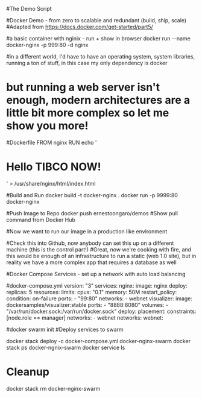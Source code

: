 #The Demo Script

#Docker Demo - from zero to scalable and redundant (build, ship, scale)
#Adapted from https://docs.docker.com/get-started/part5/

#a basic container with nginix - run + show in browser
docker run --name docker-nginx -p 999:80 -d nginx

#in a different world, I'd have to have an operating system, system libraries,  running a ton of stuff, in this case my only dependency is docker
# but running a web server isn't enough, modern architectures are a little bit more complex so let me show you more!

#Dockerfile 
FROM nginx
RUN echo '<h1>Hello TIBCO NOW!</h1>' > /usr/share/nginx/html/index.html

#Build and Run 
docker build -t docker-nginx .
docker run -p 9999:80 docker-nginx

#Push Image to Repo
docker push ernestoongaro/demos
#Show pull command from Docker Hub

#Now we want to run our image in a production like environment 

#Check this into Github, now anybody can set this up on a different machine (this is the control part!)
#Great, now we're cooking with fire, and this would be enough of an infrastructure to run a static (web 1.0 site), but in reality we have a more complex app that requires a database as well

#Docker Compose Services - set up a network with auto load balancing

#docker-compose.yml
version: "3"
services:
  nginx:
    image: nginx
    deploy:
      replicas: 5
      resources:
        limits:
          cpus: "0.1"
          memory: 50M
      restart_policy:
        condition: on-failure
    ports:
      - "99:80"
    networks:
      - webnet
  visualizer:
    image: dockersamples/visualizer:stable
    ports:
      - "8888:8080"
    volumes:
      - "/var/run/docker.sock:/var/run/docker.sock"
    deploy:
      placement:
        constraints: [node.role == manager]
    networks:
      - webnet
networks:
  webnet:
  
#docker swarm init
#Deploy services to swarm

docker stack deploy -c docker-compose.yml docker-nginx-swarm
docker stack ps docker-ngnix-swarm
docker service ls

# Cleanup
docker stack rm docker-nginx-swarm

 
